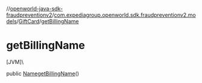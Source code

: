 //[openworld-java-sdk-fraudpreventionv2](../../../index.md)/[com.expediagroup.openworld.sdk.fraudpreventionv2.models](../index.md)/[GiftCard](index.md)/[getBillingName](get-billing-name.md)

# getBillingName

[JVM]\

public [Name](../-name/index.md)[getBillingName](get-billing-name.md)()
